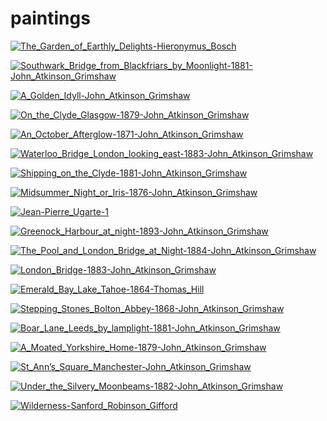 # paintings

<a href="The_Garden_of_Earthly_Delights-Hieronymus_Bosch.jpg"><img alt="The_Garden_of_Earthly_Delights-Hieronymus_Bosch" src="The_Garden_of_Earthly_Delights-Hieronymus_Bosch.jpg"></a>

<a href="Southwark_Bridge_from_Blackfriars_by_Moonlight-1881-John_Atkinson_Grimshaw.jpg"><img alt="Southwark_Bridge_from_Blackfriars_by_Moonlight-1881-John_Atkinson_Grimshaw" src="Southwark_Bridge_from_Blackfriars_by_Moonlight-1881-John_Atkinson_Grimshaw.jpg"></a>

<a href="A_Golden_Idyll-John_Atkinson_Grimshaw.jpg"><img alt="A_Golden_Idyll-John_Atkinson_Grimshaw" src="A_Golden_Idyll-John_Atkinson_Grimshaw.jpg"></a>

<a href="On_the_Clyde_Glasgow-1879-John_Atkinson_Grimshaw.jpg"><img alt="On_the_Clyde_Glasgow-1879-John_Atkinson_Grimshaw" src="On_the_Clyde_Glasgow-1879-John_Atkinson_Grimshaw.jpg"></a>

<a href="An_October_Afterglow-1871-John_Atkinson_Grimshaw.jpg"><img alt="An_October_Afterglow-1871-John_Atkinson_Grimshaw" src="An_October_Afterglow-1871-John_Atkinson_Grimshaw.jpg"></a>

<a href="Waterloo_Bridge_London_looking_east-1883-John_Atkinson_Grimshaw.jpg"><img alt="Waterloo_Bridge_London_looking_east-1883-John_Atkinson_Grimshaw" src="Waterloo_Bridge_London_looking_east-1883-John_Atkinson_Grimshaw.jpg"></a>

<a href="Shipping_on_the_Clyde-1881-John_Atkinson_Grimshaw.jpg"><img alt="Shipping_on_the_Clyde-1881-John_Atkinson_Grimshaw" src="Shipping_on_the_Clyde-1881-John_Atkinson_Grimshaw.jpg"></a>

<a href="Midsummer_Night_or_Iris-1876-John_Atkinson_Grimshaw.jpg"><img alt="Midsummer_Night_or_Iris-1876-John_Atkinson_Grimshaw" src="Midsummer_Night_or_Iris-1876-John_Atkinson_Grimshaw.jpg"></a>

<a href="Jean-Pierre_Ugarte-1.jpeg"><img alt="Jean-Pierre_Ugarte-1" src="Jean-Pierre_Ugarte-1.jpeg"></a>

<a href="Greenock_Harbour_at_night-1893-John_Atkinson_Grimshaw.jpg"><img alt="Greenock_Harbour_at_night-1893-John_Atkinson_Grimshaw" src="Greenock_Harbour_at_night-1893-John_Atkinson_Grimshaw.jpg"></a>

<a href="The_Pool_and_London_Bridge_at_Night-1884-John_Atkinson_Grimshaw.jpg"><img alt="The_Pool_and_London_Bridge_at_Night-1884-John_Atkinson_Grimshaw" src="The_Pool_and_London_Bridge_at_Night-1884-John_Atkinson_Grimshaw.jpg"></a>

<a href="London_Bridge-1883-John_Atkinson_Grimshaw.jpg"><img alt="London_Bridge-1883-John_Atkinson_Grimshaw" src="London_Bridge-1883-John_Atkinson_Grimshaw.jpg"></a>

<a href="Emerald_Bay_Lake_Tahoe-1864-Thomas_Hill.jpg"><img alt="Emerald_Bay_Lake_Tahoe-1864-Thomas_Hill" src="Emerald_Bay_Lake_Tahoe-1864-Thomas_Hill.jpg"></a>

<a href="Stepping_Stones_Bolton_Abbey-1868-John_Atkinson_Grimshaw.jpg"><img alt="Stepping_Stones_Bolton_Abbey-1868-John_Atkinson_Grimshaw" src="Stepping_Stones_Bolton_Abbey-1868-John_Atkinson_Grimshaw.jpg"></a>

<a href="Boar_Lane_Leeds_by_lamplight-1881-John_Atkinson_Grimshaw.jpg"><img alt="Boar_Lane_Leeds_by_lamplight-1881-John_Atkinson_Grimshaw" src="Boar_Lane_Leeds_by_lamplight-1881-John_Atkinson_Grimshaw.jpg"></a>

<a href="A_Moated_Yorkshire_Home-1879-John_Atkinson_Grimshaw.jpg"><img alt="A_Moated_Yorkshire_Home-1879-John_Atkinson_Grimshaw" src="A_Moated_Yorkshire_Home-1879-John_Atkinson_Grimshaw.jpg"></a>

<a href="St_Ann’s_Square_Manchester-John_Atkinson_Grimshaw.jpg"><img alt="St_Ann’s_Square_Manchester-John_Atkinson_Grimshaw" src="St_Ann’s_Square_Manchester-John_Atkinson_Grimshaw.jpg"></a>

<a href="Under_the_Silvery_Moonbeams-1882-John_Atkinson_Grimshaw.jpg"><img alt="Under_the_Silvery_Moonbeams-1882-John_Atkinson_Grimshaw" src="Under_the_Silvery_Moonbeams-1882-John_Atkinson_Grimshaw.jpg"></a>

<a href="Wilderness-Sanford_Robinson_Gifford.jpeg"><img alt="Wilderness-Sanford_Robinson_Gifford" src="Wilderness-Sanford_Robinson_Gifford.jpeg"></a>

